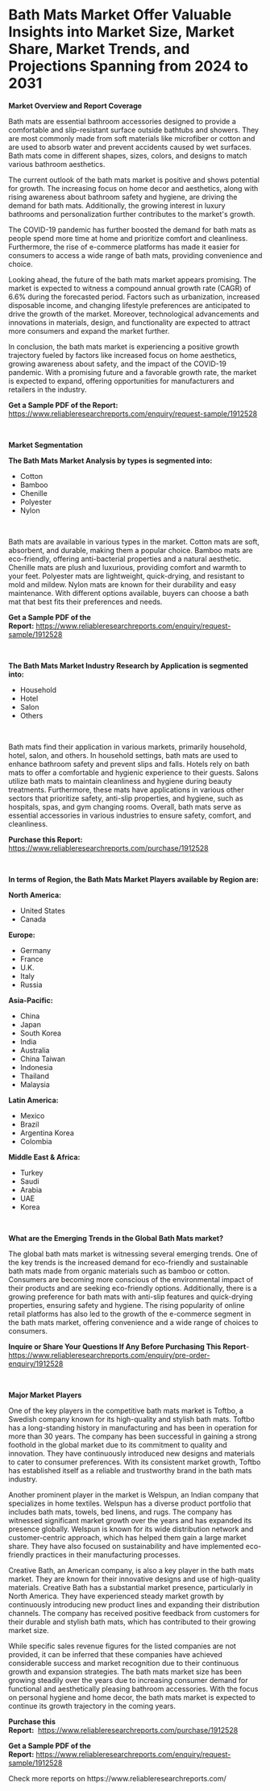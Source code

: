 <p><h1>Bath Mats Market Offer Valuable Insights into Market Size, Market Share, Market Trends, and Projections Spanning from 2024 to 2031</h1></p><p><strong>Market Overview and Report Coverage</strong></p>
<p><p>Bath mats are essential bathroom accessories designed to provide a comfortable and slip-resistant surface outside bathtubs and showers. They are most commonly made from soft materials like microfiber or cotton and are used to absorb water and prevent accidents caused by wet surfaces. Bath mats come in different shapes, sizes, colors, and designs to match various bathroom aesthetics.</p><p>The current outlook of the bath mats market is positive and shows potential for growth. The increasing focus on home decor and aesthetics, along with rising awareness about bathroom safety and hygiene, are driving the demand for bath mats. Additionally, the growing interest in luxury bathrooms and personalization further contributes to the market's growth.</p><p>The COVID-19 pandemic has further boosted the demand for bath mats as people spend more time at home and prioritize comfort and cleanliness. Furthermore, the rise of e-commerce platforms has made it easier for consumers to access a wide range of bath mats, providing convenience and choice.</p><p>Looking ahead, the future of the bath mats market appears promising. The market is expected to witness a compound annual growth rate (CAGR) of 6.6% during the forecasted period. Factors such as urbanization, increased disposable income, and changing lifestyle preferences are anticipated to drive the growth of the market. Moreover, technological advancements and innovations in materials, design, and functionality are expected to attract more consumers and expand the market further.</p><p>In conclusion, the bath mats market is experiencing a positive growth trajectory fueled by factors like increased focus on home aesthetics, growing awareness about safety, and the impact of the COVID-19 pandemic. With a promising future and a favorable growth rate, the market is expected to expand, offering opportunities for manufacturers and retailers in the industry.</p></p>
<p><strong>Get a Sample PDF of the Report:</strong> <a href="https://www.reliableresearchreports.com/enquiry/request-sample/1912528">https://www.reliableresearchreports.com/enquiry/request-sample/1912528</a></p>
<p>&nbsp;</p>
<p><strong>Market Segmentation</strong></p>
<p><strong>The Bath Mats Market Analysis by types is segmented into:</strong></p>
<p><ul><li>Cotton</li><li>Bamboo</li><li>Chenille</li><li>Polyester</li><li>Nylon</li></ul></p>
<p>&nbsp;</p>
<p><p>Bath mats are available in various types in the market. Cotton mats are soft, absorbent, and durable, making them a popular choice. Bamboo mats are eco-friendly, offering anti-bacterial properties and a natural aesthetic. Chenille mats are plush and luxurious, providing comfort and warmth to your feet. Polyester mats are lightweight, quick-drying, and resistant to mold and mildew. Nylon mats are known for their durability and easy maintenance. With different options available, buyers can choose a bath mat that best fits their preferences and needs.</p></p>
<p><strong>Get a Sample PDF of the Report:</strong>&nbsp;<a href="https://www.reliableresearchreports.com/enquiry/request-sample/1912528">https://www.reliableresearchreports.com/enquiry/request-sample/1912528</a></p>
<p>&nbsp;</p>
<p><strong>The Bath Mats Market Industry Research by Application is segmented into:</strong></p>
<p><ul><li>Household</li><li>Hotel</li><li>Salon</li><li>Others</li></ul></p>
<p>&nbsp;</p>
<p><p>Bath mats find their application in various markets, primarily household, hotel, salon, and others. In household settings, bath mats are used to enhance bathroom safety and prevent slips and falls. Hotels rely on bath mats to offer a comfortable and hygienic experience to their guests. Salons utilize bath mats to maintain cleanliness and hygiene during beauty treatments. Furthermore, these mats have applications in various other sectors that prioritize safety, anti-slip properties, and hygiene, such as hospitals, spas, and gym changing rooms. Overall, bath mats serve as essential accessories in various industries to ensure safety, comfort, and cleanliness.</p></p>
<p><strong>Purchase this Report:</strong>&nbsp; <a href="https://www.reliableresearchreports.com/purchase/1912528">https://www.reliableresearchreports.com/purchase/1912528</a></p>
<p>&nbsp;</p>
<p><strong>In terms of Region, the Bath Mats Market Players available by Region are:</strong></p>
<p>
    <p> <strong> North America: </strong>
        <ul>
            <li>United States</li>
            <li>Canada</li>
        </ul>
        </p> 
    <p> <strong> Europe: </strong>
        <ul>
            <li>Germany</li>
            <li>France</li>
            <li>U.K.</li>
            <li>Italy</li>
            <li>Russia</li>
        </ul>
        </p> 
    <p> <strong> Asia-Pacific: </strong>
        <ul>
            <li>China</li>
            <li>Japan</li>
            <li>South Korea</li>
            <li>India</li>
            <li>Australia</li>
            <li>China Taiwan</li>
            <li>Indonesia</li>
            <li>Thailand</li>
            <li>Malaysia</li>
        </ul>
        </p> 
    <p> <strong> Latin America: </strong>
        <ul>
            <li>Mexico</li>
            <li>Brazil</li>
            <li>Argentina Korea</li>
            <li>Colombia</li>
        </ul>
        </p> 
    <p> <strong> Middle East & Africa: </strong>
        <ul>
            <li>Turkey</li>
            <li>Saudi</li>
            <li>Arabia</li>
            <li>UAE</li>
            <li>Korea</li>
        </ul>
    </p>
    </p>
<p>&nbsp;</p>
<p><strong>What are the Emerging Trends in the Global Bath Mats market?</strong></p>
<p><p>The global bath mats market is witnessing several emerging trends. One of the key trends is the increased demand for eco-friendly and sustainable bath mats made from organic materials such as bamboo or cotton. Consumers are becoming more conscious of the environmental impact of their products and are seeking eco-friendly options. Additionally, there is a growing preference for bath mats with anti-slip features and quick-drying properties, ensuring safety and hygiene. The rising popularity of online retail platforms has also led to the growth of the e-commerce segment in the bath mats market, offering convenience and a wide range of choices to consumers.</p></p>
<p><strong>Inquire or Share Your Questions If Any Before Purchasing This Report</strong>- <a href="https://www.reliableresearchreports.com/enquiry/pre-order-enquiry/1912528">https://www.reliableresearchreports.com/enquiry/pre-order-enquiry/1912528</a></p>
<p>&nbsp;</p>
<p><strong>Major Market Players</strong></p>
<p><p>One of the key players in the competitive bath mats market is Toftbo, a Swedish company known for its high-quality and stylish bath mats. Toftbo has a long-standing history in manufacturing and has been in operation for more than 30 years. The company has been successful in gaining a strong foothold in the global market due to its commitment to quality and innovation. They have continuously introduced new designs and materials to cater to consumer preferences. With its consistent market growth, Toftbo has established itself as a reliable and trustworthy brand in the bath mats industry.</p><p>Another prominent player in the market is Welspun, an Indian company that specializes in home textiles. Welspun has a diverse product portfolio that includes bath mats, towels, bed linens, and rugs. The company has witnessed significant market growth over the years and has expanded its presence globally. Welspun is known for its wide distribution network and customer-centric approach, which has helped them gain a large market share. They have also focused on sustainability and have implemented eco-friendly practices in their manufacturing processes.</p><p>Creative Bath, an American company, is also a key player in the bath mats market. They are known for their innovative designs and use of high-quality materials. Creative Bath has a substantial market presence, particularly in North America. They have experienced steady market growth by continuously introducing new product lines and expanding their distribution channels. The company has received positive feedback from customers for their durable and stylish bath mats, which has contributed to their growing market size.</p><p>While specific sales revenue figures for the listed companies are not provided, it can be inferred that these companies have achieved considerable success and market recognition due to their continuous growth and expansion strategies. The bath mats market size has been growing steadily over the years due to increasing consumer demand for functional and aesthetically pleasing bathroom accessories. With the focus on personal hygiene and home decor, the bath mats market is expected to continue its growth trajectory in the coming years.</p></p>
<p><strong>Purchase this Report:</strong>&nbsp;&nbsp;<a href="https://www.reliableresearchreports.com/purchase/1912528">https://www.reliableresearchreports.com/purchase/1912528</a></p>
<p></p>
<p><strong>Get a Sample PDF of the Report:</strong>&nbsp;<a href="https://www.reliableresearchreports.com/enquiry/request-sample/1912528">https://www.reliableresearchreports.com/enquiry/request-sample/1912528</a></p>
<p>Check more reports on https://www.reliableresearchreports.com/</p>